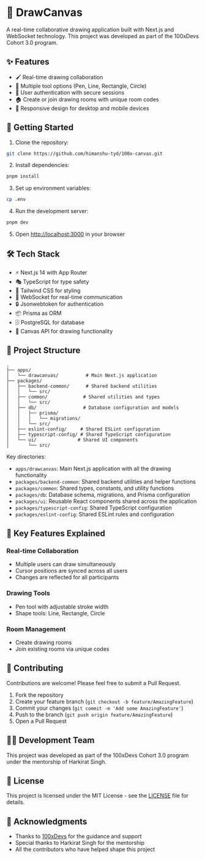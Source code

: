# 🎨 DrawCanvas

A real-time collaborative drawing application built with Next.js and WebSocket technology. This project was developed as part of the 100xDevs Cohort 3.0 program.

## ✨ Features

- 🖌️ Real-time drawing collaboration
- 🎯 Multiple tool options (Pen, Line, Rectangle, Circle)
- 🔐 User authentication with secure sessions
- 🏠 Create or join drawing rooms with unique room codes
- 📱 Responsive design for desktop and mobile devices



## 🚀 Getting Started

1. Clone the repository:
```bash
git clone https://github.com/himanshu-tyd/100x-canvas.git
```

2. Install dependencies:
```bash
pnpm install
```

3. Set up environment variables:
```bash
cp .env
```

4. Run the development server:
```bash
pnpm dev
```

5. Open [http://localhost:3000](http://localhost:3000) in your browser

## 🛠️ Tech Stack

- ⚡ Next.js 14 with App Router
- 🎭 TypeScript for type safety
- 🎨 Tailwind CSS for styling
- 🔌 WebSocket for real-time communication
- 🔒 Jsonwebtoken for authentication
- 📦 Prisma as ORM
- 🗄️ PostgreSQL for database
- 🎯 Canvas API for drawing functionality
<!-- - ☁️ Vercel for deployment -->

## 📁 Project Structure

```
.
├── apps/
│   └── drawcanvas/          # Main Next.js application
├── packages/
│   ├── backend-common/      # Shared backend utilities
│   │   └── src/
│   ├── common/             # Shared utilities and types
│   │   └── src/
│   ├── db/                 # Database configuration and models
│   │   ├── prisma/
│   │   │   └── migrations/
│   │   └── src/
│   ├── eslint-config/     # Shared ESLint configuration
│   ├── typescript-config/ # Shared TypeScript configuration
│   └── ui/               # Shared UI components
│       └── src/
```

Key directories:
- `apps/drawcanvas`: Main Next.js application with all the drawing functionality
- `packages/backend-common`: Shared backend utilities and helper functions
- `packages/common`: Shared types, constants, and utility functions
- `packages/db`: Database schema, migrations, and Prisma configuration
- `packages/ui`: Reusable React components shared across the application
- `packages/typescript-config`: Shared TypeScript configuration
- `packages/eslint-config`: Shared ESLint rules and configuration

## 🌟 Key Features Explained

### Real-time Collaboration
- Multiple users can draw simultaneously
- Cursor positions are synced across all users
- Changes are reflected  for all participants

### Drawing Tools
- Pen tool with adjustable stroke width
- Shape tools: Line, Rectangle, Circle


### Room Management
- Create drawing rooms
- Join existing rooms via unique codes


## 🤝 Contributing

Contributions are welcome! Please feel free to submit a Pull Request.

1. Fork the repository
2. Create your feature branch (`git checkout -b feature/AmazingFeature`)
3. Commit your changes (`git commit -m 'Add some AmazingFeature'`)
4. Push to the branch (`git push origin feature/AmazingFeature`)
5. Open a Pull Request

## 👨‍💻 Development Team

This project was developed as part of the 100xDevs Cohort 3.0 program under the mentorship of Harkirat Singh.

## 📝 License

This project is licensed under the MIT License - see the [LICENSE](LICENSE) file for details.

## 🙏 Acknowledgments

- Thanks to [100xDevs](https://100xdevs.com) for the guidance and support
- Special thanks to Harkirat Singh for the mentorship
- All the contributors who have helped shape this project
